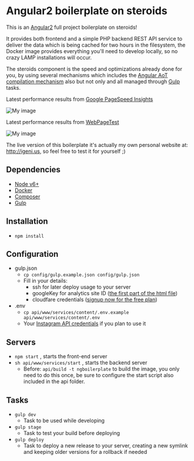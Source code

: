 # Angular2 boilerplate on steroids

This is an [Angular2](https://angular.io/) full project boilerplate on steroids!

It provides both frontend and a simple PHP backend REST API service to deliver the data which is being cached for two hours in the filesystem, the Docker image provides everything you'll need to develop locally, so no crazy LAMP installations will occur.

The steroids component is the speed and optimizations already done for you, by using several mechanisms which includes the [Angular AoT compilation mechanism](https://angular.io/docs/ts/latest/cookbook/aot-compiler.html) also but not only and all managed through [Gulp](http://gulpjs.com/) tasks.

Latest performance results from [Google PageSpeed Insights](https://developers.google.com/speed/pagespeed/insights/)

![My image](https://voxmachina.github.io/img/boilerplate_gstatus.png)

Latest performance results from [WebPageTest](https://www.webpagetest.org/)

![My image](https://voxmachina.github.io/img/boilerplate_pstatus.png)

The live version of this boilerplate it's actually my own personal website at: http://igeni.us, so feel free to test it for yourself ;)



## Dependencies

- [Node v6+](https://nodejs.org/en/)
- [Docker](https://www.docker.com/)
- [Composer](https://getcomposer.org/)
- [Gulp](http://gulpjs.com/)



## Installation

- `npm install`



## Configuration

- gulp.json
  - `cp config/gulp.example.json config/gulp.json`
  - Fill in your details:
    - ssh for later deploy usage to your server
    - googleKey for analytics site ID ([the first part of the html file](https://support.google.com/webmasters/answer/35179?hl=en))
    - cloudfare credentials ([signup now for the free plan](https://www.cloudflare.com/plans/))
- .env
  - `cp api/www/services/content/.env.example api/www/services/content/.env`
  - Your [Instagram API credentials](https://bobmckay.com/web/simple-tutorial-for-getting-an-instagram-clientid-and-access-token/) if you plan to use it

## Servers

- `npm start` , starts the front-end server
- `sh api/www/services/start` , starts the backend server
  - Before: `api/build -t ngboilerplate` to build the image, you only need to do this once, be sure to configure the start script also included in the api folder.



## Tasks

- `gulp dev`
  - Task to be used while developing
- `gulp stage`
  - Task to test your build before deploying
- `gulp deploy`
  - Task to deploy a new release to your server, creating a new symlink and keeping older versions for a rollback if needed